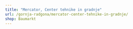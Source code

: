 ```yaml
---
title: "Mercator, Center tehnike in gradnje"
url: /gornja-radgona/mercator-center-tehnike-in-gradnje/
shop: Baumarkt
---
```


